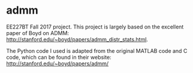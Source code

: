 # admm
EE227BT Fall 2017 project.
This project is largely based on the excellent paper of Boyd on ADMM:
http://stanford.edu/~boyd/papers/admm_distr_stats.html.

The Python code I used is adapted from the original MATLAB code and C code, which can be found in their website:
http://stanford.edu/~boyd/papers/admm/
